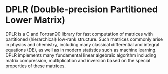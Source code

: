 # DPLR (Double-precision Partitioned Lower Matrix)

DPLR is a C and Fortran90 library for fast computation of matrices with partitioned (hierarchical) low-rank structure. Such matrices commonly arise in physics and chemistry, including many classical differential and integral equations (DE), as well as in modern statistics such as machine learning. DPLR implements many fundamental linear algebraic algorithm including matrix compression, multiplication and inversion based on the special properties of these matrices.
